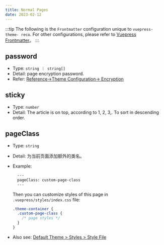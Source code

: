 ```yaml
---
title: Normal Pages
date: 2023-02-12
---
```


:::tip
The following is the `Frontmatter` configuration unique to `vuepress-theme- reco`. For other configurations, please refer to [Vuepress Frontmatter](https://v2.vuepress.vuejs.org/zh/reference/frontmatter.html)。
:::

## password

- Type: `string ｜ string[]`
- Detail: page encryption password.
- Refer: [Reference->Theme Configuration-> Encryption](/en/docs/theme/password.html)

## sticky

- Type: `number`
- Detail: The article is on top, according to 1, 2, 3,. To sort in descending order.


## pageClass

- Type: `string`
- Detail: 为当前页面添加额外的类名。
- Example:
  ```md
    ---
    pageClass: custom-page-class
    ---
  ```

  Then you can customize styles of this page in `.vuepress/styles/index.css` file:

  ```css
  .theme-container {
    .custom-page-class {
      /* page styles */
    }
  }
  ```

- Also see: [Default Theme > Styles > Style File](/en/docs/theme/custom-style.html)
